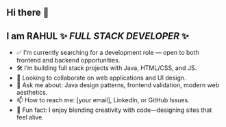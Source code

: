 ## Hi there 👋


## **I am RAHUL** ✨ _FULL STACK DEVELOPER_ ✨


- ✅ I’m currently searching for a development role — open to both frontend and backend opportunities.
- 🛠️ I’m building full stack projects with Java, HTML/CSS, and JS.
- 🤝 Looking to collaborate on web applications and UI design.
- 💬 Ask me about: Java design patterns, frontend validation, modern web aesthetics.
- 📫 How to reach me: [your email], LinkedIn, or GitHub Issues.
- 🎉 Fun fact: I enjoy blending creativity with code—designing sites that feel alive.


